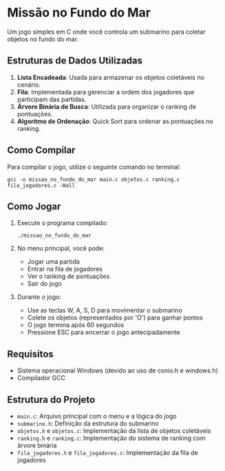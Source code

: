 # Missão no Fundo do Mar

Um jogo simples em C onde você controla um submarino para coletar objetos no fundo do mar.

## Estruturas de Dados Utilizadas

1. **Lista Encadeada**: Usada para armazenar os objetos coletáveis no cenário.
2. **Fila**: Implementada para gerenciar a ordem dos jogadores que participam das partidas.
3. **Árvore Binária de Busca**: Utilizada para organizar o ranking de pontuações.
4. **Algoritmo de Ordenação**: Quick Sort para ordenar as pontuações no ranking.

## Como Compilar

Para compilar o jogo, utilize o seguinte comando no terminal:

```
gcc -o missao_no_fundo_do_mar main.c objetos.c ranking.c fila_jogadores.c -Wall
```

## Como Jogar

1. Execute o programa compilado:
   ```
   ./missao_no_fundo_do_mar
   ```

2. No menu principal, você pode:
   - Jogar uma partida
   - Entrar na fila de jogadores
   - Ver o ranking de pontuações
   - Sair do jogo

3. Durante o jogo:
   - Use as teclas W, A, S, D para movimentar o submarino
   - Colete os objetos (representados por 'O') para ganhar pontos
   - O jogo termina após 60 segundos
   - Pressione ESC para encerrar o jogo antecipadamente

## Requisitos

- Sistema operacional Windows (devido ao uso de conio.h e windows.h)
- Compilador GCC

## Estrutura do Projeto

- `main.c`: Arquivo principal com o menu e a lógica do jogo
- `submarino.h`: Definição da estrutura do submarino
- `objetos.h` e `objetos.c`: Implementação da lista de objetos coletáveis
- `ranking.h` e `ranking.c`: Implementação do sistema de ranking com árvore binária
- `fila_jogadores.h` e `fila_jogadores.c`: Implementação da fila de jogadores 